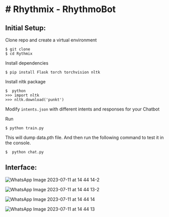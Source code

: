 # # Rhythmix - RhythmoBot


## Initial Setup:
Clone repo and create a virtual environment
```
$ git clone
$ cd Rythmix
```
Install dependencies
```
$ pip install Flask torch torchvision nltk
```
Install nltk package
```
$  python
>>> import nltk
>>> nltk.download('punkt')
```
Modify `intents.json` with different intents and responses for your Chatbot

Run
```
$ python train.py
```
This will dump data.pth file. And then run
the following command to test it in the console.
```
$  python chat.py
```

## Interface:
![WhatsApp Image 2023-07-11 at 14 44 14-2](https://github.com/amanullahmd12/Rhythmix/assets/92320933/e1e5d9cc-455e-40cb-9956-be32d359447f)

![WhatsApp Image 2023-07-11 at 14 44 13-2](https://github.com/amanullahmd12/Rhythmix/assets/92320933/92add2b0-2b0e-4672-926b-4ca331e39294)

![WhatsApp Image 2023-07-11 at 14 44 14](https://github.com/amanullahmd12/Rhythmix/assets/92320933/8198727a-b37c-4914-9d76-270fb3b256f9)


![WhatsApp Image 2023-07-11 at 14 44 13](https://github.com/amanullahmd12/Rhythmix/assets/92320933/f8693be8-4145-419d-81d8-44aac67bbe1f)



